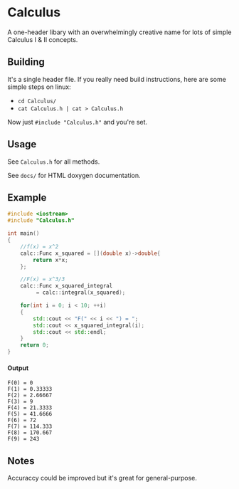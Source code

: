# Calculus
A one-header libary with an overwhelmingly creative name for lots of simple Calculus I & II concepts.

## Building
It's a single header file. If you really need build instructions, here are some simple steps on linux:

* `cd Calculus/`
* `cat Calculus.h | cat > Calculus.h`

Now just `#include "Calculus.h"` and you're set.

## Usage
See `Calculus.h` for all methods. 

See `docs/` for HTML doxygen documentation.

## Example
```c++
#include <iostream>
#include "Calculus.h"

int main()
{
	//f(x) = x^2
	calc::Func x_squared = [](double x)->double{
		return x*x;
	};

	//F(x) = x^3/3
	calc::Func x_squared_integral
		 = calc::integral(x_squared);

	for(int i = 0; i < 10; ++i)
	{
		std::cout << "F(" << i << ") = ";
		std::cout << x_squared_integral(i);
		std::cout << std::endl;
	}
	return 0;
}
```
#### Output

```
F(0) = 0
F(1) = 0.33333
F(2) = 2.66667
F(3) = 9
F(4) = 21.3333
F(5) = 41.6666
F(6) = 72
F(7) = 114.333
F(8) = 170.667
F(9) = 243
```

## Notes
Accuraccy could be improved but it's great for general-purpose.